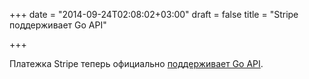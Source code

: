 +++
date = "2014-09-24T02:08:02+03:00"
draft = false
title = "Stripe поддерживает Go API"

+++

<p>Платежка Stripe теперь официально <a href="https://stripe.com/blog/official-go-support">поддерживает Go API</a>.</p>

